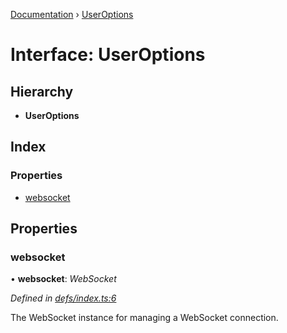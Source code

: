 [Documentation](../README.md) › [UserOptions](useroptions.md)

# Interface: UserOptions

## Hierarchy

* **UserOptions**

## Index

### Properties

* [websocket](useroptions.md#websocket)

## Properties

###  websocket

• **websocket**: *WebSocket*

*Defined in [defs/index.ts:6](https://github.com/badbatch/graphql-box/blob/cd7213d/packages/websocket-manager/src/defs/index.ts#L6)*

The WebSocket instance for managing a
WebSocket connection.
